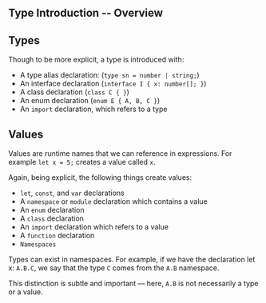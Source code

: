 ## Type Introduction -- Overview ##

## Types ##

Though to be more explicit, a type is introduced with:

- A type alias declaration: (`type sn = number | string;`)
- An interface declaration (`interface I { x: number[]; }`)
- A class declaration (`class C { }`)
- An enum declaration (`enum E { A, B, C }`)
- An `import` declaration, which refers to a type

## Values ##

Values are runtime names that we can reference in expressions. For example `let x = 5;` creates a value called `x`.

Again, being explicit, the following things create values:

- `let`, `const`, and `var` declarations
- A `namespace` or `module` declaration which contains a value
- An `enum` declaration
- A `class` declaration
- An `import` declaration which refers to a value
- A `function` declaration
- `Namespaces`

Types can exist in namespaces. For example, if we have the declaration let x: `A.B.C`, we say that
the type `C` comes from the `A.B` namespace.

This distinction is subtle and important — here, `A.B` is not necessarily a type or a value.

